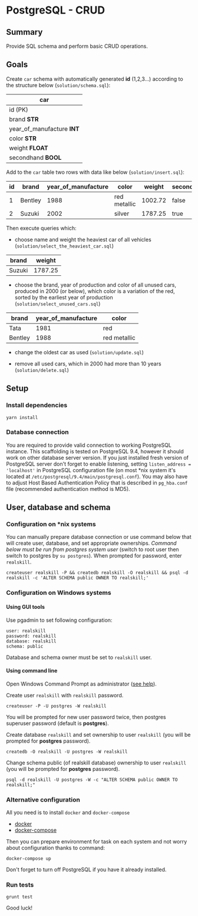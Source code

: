 # PostgreSQL - CRUD

## Summary

Provide SQL schema and perform basic CRUD operations.

## Goals

Create `car` schema with automatically generated **id** (1,2,3...) according to the structure below (`solution/schema.sql`):

| car                        | 
|----------------------------|
| id (PK)                    |
| brand **STR**              |
| year_of_manufacture **INT**|
| color **STR**              |
| weight **FLOAT**           |
| secondhand **BOOL**        |

Add to the `car` table two rows with data like below (`solution/insert.sql`): 

|  id   | brand       | year_of_manufacture | color        | weight  | secondhand |
|-------|-------------|---------------------|--------------|---------|------------|
|  1    | Bentley     | 1988                | red metallic | 1002.72 | false      |
|  2    | Suzuki      | 2002                | silver       | 1787.25 | true       |

Then execute queries which:

* choose name and weight the heaviest car of all vehicles (`solution/select_the_heaviest_car.sql`)

|  brand  | weight      |
|---------|-------------|
|  Suzuki | 1787.25     |

* choose the brand, year of production and color of all unused cars, produced in 2000 (or below), which color is a variation of the red, sorted by the earliest year of production (`solution/select_unused_cars.sql`)

| brand    | year_of_manufacture | color        | 
|----------|---------------------|--------------|
| Tata     | 1981                | red          |
| Bentley  | 1988                | red metallic |

* change the oldest car as used (`solution/update.sql`) 

* remove all used cars, which in 2000 had more than 10 years (`solution/delete.sql`)

## Setup

### Install dependencies 

```
yarn install
```
 
### Database connection

You are required to provide valid connection to working PostgreSQL instance. This scaffolding is tested on PostgreSQL 9.4, however it should work on other 
database server version. 
If you just installed fresh version of PostgreSQL server don't forget to enable listening, setting `listen_address = 'localhost'` in PostgreSQL configuration
 file (on most *nix system it's located at `/etc/postgresql/9.4/main/postgresql.conf`). You may also have to adjust Host Based Authentication Policy that is 
 described in `pg_hba.conf` file (recommended authentication method is MD5).
 
## User, database and schema

### Configuration on *nix systems

You can manually prepare database connection or use command below that will create user, database, and set appropriate ownerships.
*Command below must be run from postgres system user* (switch to root user then switch to postgres by `su postgres`). When prompted for password, enter
 `realskill`.
```  
createuser realskill -P && createdb realskill -O realskill && psql -d realskill -c 'ALTER SCHEMA public OWNER TO realskill;'
```

### Configuration on Windows systems

#### Using GUI tools
Use pgadmin to set following configuration:
```
user: realskill
password: realskill
database: realskill
schema: public
```
Database and schema owner must be set to `realskill` user.

#### Using command line

Open Windows Command Prompt as administrator ([see help](https://technet.microsoft.com/en-us/library/cc947813.aspx)).

Create user `realskill` with `realskill` password.

```
createuser -P -U postgres -W realskill
```

You will be prompted for new user password twice, then postgres superuser password (default is **postgres**).

Create database `realskill` and set ownership to user `realskill` (you will be prompted for **postgres** password).

```
createdb -O realskill -U postgres -W realskill
```

Change schema public (of realskill database) ownership to user `realskill` (you will be prompted for **postgres** password).

```
psql -d realskill -U postgres -W -c "ALTER SCHEMA public OWNER TO realskill;"
```

### Alternative configuration

All you need is to install `docker` and `docker-compose`

* [docker](https://docs.docker.com/engine/installation/)
* [docker-compose](https://docs.docker.com/compose/install/)

Then you can prepare environment for task on each system and not worry about configuration thanks to command:
    
    docker-compose up

Don't forget to turn off PostgreSQL if you have it already installed. 

### Run tests

    grunt test

Good luck!
